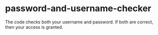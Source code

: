 # password-and-username-checker
The code checks both your username and password. If both are correct, then your access is granted.
